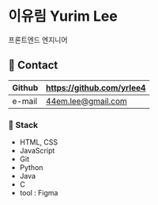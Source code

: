 # 이유림 Yurim Lee

프론트엔드 엔지니어 


## 💬 Contact

| Github | https://github.com/yrlee4 |
| --- | --- |
| e-mail | 44em.lee@gmail.com |

### 🌱 Stack

- HTML, CSS
- JavaScript
- Git
- Python
- Java
- C
- tool : Figma
